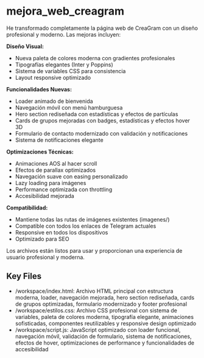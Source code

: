 # mejora_web_creagram

He transformado completamente la página web de CreaGram con un diseño profesional y moderno. Las mejoras incluyen:

**Diseño Visual:**
- Nueva paleta de colores moderna con gradientes profesionales
- Tipografías elegantes (Inter y Poppins)
- Sistema de variables CSS para consistencia
- Layout responsive optimizado

**Funcionalidades Nuevas:**
- Loader animado de bienvenida
- Navegación móvil con menú hamburguesa
- Hero section rediseñada con estadísticas y efectos de partículas
- Cards de grupos mejoradas con badges, estadísticas y efectos hover 3D
- Formulario de contacto modernizado con validación y notificaciones
- Sistema de notificaciones elegante

**Optimizaciones Técnicas:**
- Animaciones AOS al hacer scroll
- Efectos de parallax optimizados
- Navegación suave con easing personalizado
- Lazy loading para imágenes
- Performance optimizada con throttling
- Accesibilidad mejorada

**Compatibilidad:**
- Mantiene todas las rutas de imágenes existentes (imagenes/)
- Compatible con todos los enlaces de Telegram actuales
- Responsive en todos los dispositivos
- Optimizado para SEO

Los archivos están listos para usar y proporcionan una experiencia de usuario profesional y moderna.

## Key Files

- /workspace/index.html: Archivo HTML principal con estructura moderna, loader, navegación mejorada, hero section rediseñada, cards de grupos optimizadas, formulario modernizado y footer profesional
- /workspace/estilos.css: Archivo CSS profesional con sistema de variables, paleta de colores moderna, tipografía elegante, animaciones sofisticadas, componentes reutilizables y responsive design optimizado
- /workspace/script.js: JavaScript optimizado con loader funcional, navegación móvil, validación de formulario, sistema de notificaciones, efectos de hover, optimizaciones de performance y funcionalidades de accesibilidad
